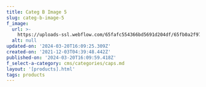 ```yaml
---
title: Categ B Image 5
slug: categ-b-image-5
f_image:
  url: >-
    https://uploads-ssl.webflow.com/65fafc554366bd5691d204df/65fb0a2f97c93c2b21cf3dbc_cap4.jpg
  alt: null
updated-on: '2024-03-20T16:09:25.309Z'
created-on: '2021-12-03T04:39:48.442Z'
published-on: '2024-03-20T16:09:59.418Z'
f_select-a-category: cms/categories/caps.md
layout: '[products].html'
tags: products
---
```



